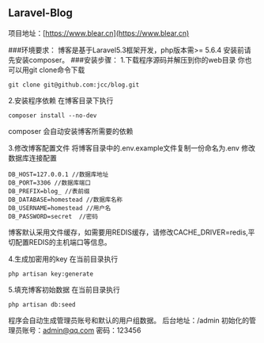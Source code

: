 ## Laravel-Blog

项目地址：[https://www.blear.cn](https://www.blear.cn)

###环境要求：
博客是基于Laravel5.3框架开发，php版本需>= 5.6.4
安装前请先安装composer。
###安装步骤：
1.下载程序源码并解压到你的web目录
  你也可以用git clone命令下载
  ```
  git clone git@github.com:jcc/blog.git
  ```
2.安装程序依赖
  在博客目录下执行
  ```
  composer install --no-dev
  ```
  composer 会自动安装博客所需要的依赖
  
 3.修改博客配置文件
 将博客目录中的.env.example文件复制一份命名为.env
 修改数据库连接配置
 ```
 DB_HOST=127.0.0.1 //数据库地址
 DB_PORT=3306 //数据库端口
 DB_PREFIX=blog_ //表前缀
 DB_DATABASE=homestead //数据库名称
 DB_USERNAME=homestead //用户名
 DB_PASSWORD=secret  //密码
 ```
 博客默认采用文件缓存，如需要用REDIS缓存，请修改CACHE_DRIVER=redis,平切配置REDIS的主机端口等信息。
 
 4.生成加密用的key
 在当前目录执行
 ```
 php artisan key:generate
 ```
 5.填充博客初始数据
 在当前目录执行
 ```
 php artisan db:seed
 ```
 程序会自动生成管理员账号和默认的用户组数据。
 后台地址：/admin
 初始化的管理员账号：admin@qq.com 密码：123456
